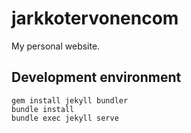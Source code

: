 # jarkkotervonencom

My personal website.

## Development environment

```
gem install jekyll bundler
bundle install
bundle exec jekyll serve
```
